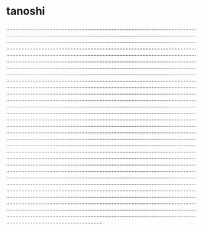 # tanoshi
.......................................................................................................................................................................................................................................................................................................................................................................................................................................................................................................................................................................................................................................................................................................................................................................................................................................................................................................................................................................................................................................................................................................................................................................................................................................................................................................................................................................................................................................................................................................................................................................................................................................................................................................................................................................................................................................................................................................................................................................................................................................................................................................................................................................................................................................................................................................................................................................................................................................................................................................................................................................................................................................................................................................................................................................................................................................................................................................................................................................................................................................................................................................................................................................................................................................................................................................................................................................................................................................................................................................................................................................................................................................................................................................................................................................................................................................................................................................................................